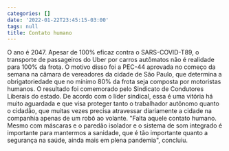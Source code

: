 ```yaml
---
categories: []
date: '2022-01-22T23:45:15-03:00'
tags: null
title: Contato humano
---
```


O ano é 2047. Apesar de 100% eficaz contra o SARS-COVID-T89, o transporte de passageiros do Uber por carros autômatos não é realidade para 100% da frota. O motivo disso foi a PEC-44 aprovada no começo da semana na câmara de vereadores da cidade de São Paulo, que determina a obrigatoriedade que no mínimo 80% da frota seja composta por motoristas humanos. O resultado foi comemorado pelo Sindicato de Condutores Liberais do estado. De acordo com o líder sindical, essa é uma vitória há muito aguardada e que visa proteger tanto o trabalhador autônomo quanto o cidadão, que muitas vezes precisa atravessar diariamente a cidade na companhia apenas de um robô ao volante. "Falta aquele contato humano. Mesmo com máscaras e o paredão isolador e o sistema de som integrado é importante para mantermos a sanidade, que é tão importante quanto a segurança na saúde, ainda mais em plena pandemia", concluiu.